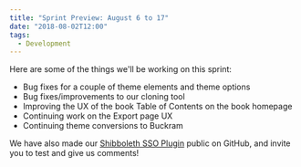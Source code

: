 ```yaml
---
title: "Sprint Preview: August 6 to 17"
date: "2018-08-02T12:00"
tags:
  - Development
---
```


Here are some of the things we'll be working on this sprint:

- Bug fixes for a couple of theme elements and theme options
- Bug fixes/improvements to
  our cloning tool
- Improving the UX of the book Table of Contents on the book homepage
- Continuing work on the Export page UX
- Continuing theme conversions to Buckram

We have also made our
[Shibboleth SSO Plugin](https://github.com/pressbooks/pressbooks-shibboleth-sso) public on
GitHub, and invite you to test and give us comments!
